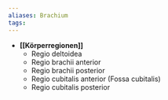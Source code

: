```yaml
---
aliases: Brachium
tags: 
---
```

- **[[Körperregionen]]**
	- Regio deltoidea
	- Regio brachii anterior
	- Regio brachii posterior
	- Regio cubitalis anterior (Fossa cubitalis)
	- Regio cubitalis posterior